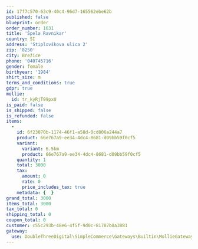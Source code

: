 ```yaml
---
id: 17f7c570-63c9-40c4-96d7-165562ebe62b
published: false
blueprint: order
order_number: 1631
title: 'Špela Ravnikar'
country: SI
address: 'Stiplovškova ulica 2'
zip: '8250'
city: Brežice
phone: '040745716'
gender: female
birthyear: '1984'
shirt_size: m
terms_and_conditions: true
gdpr: true
mollie:
  id: tr_kyRjT99pxU
is_paid: false
is_shipped: false
is_refunded: false
items:
  -
    id: 6f23070b-1174-46f1-a58d-0cd806a244a7
    product: 66e767a9-ee34-4dc4-8681-d09bb59f0cf5
    variant:
      variant: 6.5km
      product: 66e767a9-ee34-4dc4-8681-d09bb59f0cf5
    quantity: 1
    total: 3000
    tax:
      amount: 0
      rate: 0
      price_includes_tax: true
    metadata: {  }
grand_total: 3000
items_total: 3000
tax_total: 0
shipping_total: 0
coupon_total: 0
customer: c55c293b-48e6-4f5f-9d0c-81787b0a3881
gateway:
  use: DoubleThreeDigital\SimpleCommerce\Gateways\Builtin\MollieGateway
---
```

